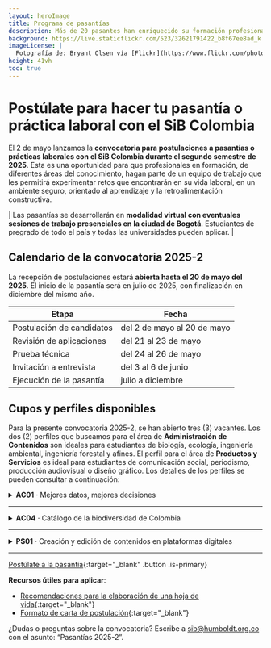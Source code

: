 ```yaml
---
layout: heroImage
title: Programa de pasantías
description: Más de 20 pasantes han enriquecido su formación profesional desde que abrió el programa en 2015.
background: https://live.staticflickr.com/523/32621791422_b8f67ee8ad_k.jpg
imageLicense: |
  Fotografía de: Bryant Olsen vía [Flickr](https://www.flickr.com/photos/bryanto/32621791422/){:target="_blank"}
height: 41vh
toc: true
---
```


# Postúlate para hacer tu pasantía o práctica laboral con el SiB Colombia

El 2 de mayo lanzamos la **convocatoria para postulaciones a pasantías o prácticas laborales con el SiB Colombia durante el segundo semestre de 2025**. Esta es una oportunidad para que profesionales en formación, de diferentes áreas del conocimiento, hagan parte de un equipo de trabajo que les permitirá experimentar retos que encontrarán en su vida laboral, en un ambiente seguro, orientado al aprendizaje y la retroalimentación constructiva.

| Las pasantías se desarrollarán en **modalidad virtual con eventuales sesiones de trabajo presenciales en la ciudad de Bogotá**. Estudiantes de pregrado de todo el país y todas las universidades pueden aplicar. |

## Calendario de la convocatoria 2025-2
La recepción de postulaciones estará **abierta hasta el 20 de mayo del 2025**. El inicio de la pasantía será en julio de 2025, con finalización en diciembre del mismo año.

| **Etapa** | **Fecha** |
|---|---|
| Postulación de candidatos | del 2 de mayo al 20 de mayo |
| Revisión de aplicaciones | del 21  al 23 de mayo |
| Prueba técnica | del 24 al 26 de mayo |
| Invitación a entrevista | del 3 al 6 de junio |
| Ejecución de la pasantía | julio a diciembre |

## Cupos y perfiles disponibles

Para la presente convocatoria 2025-2, se han abierto tres (3) vacantes. Los dos (2) perfiles que buscamos para el área de **Administración de Contenidos** son ideales para estudiantes de biología, ecología, ingeniería ambiental, ingeniería forestal y afines. El perfil para el área de **Productos y Servicios** es ideal para estudiantes de comunicación social, periodismo, producción audiovisual o diseño gráfico.
Los detalles de los perfiles se pueden consultar a continuación:

<details>
<summary><b>AC01</b> · Mejores datos, mejores decisiones</summary>
<article class="message">
<div class="message-body">
<p>Esta pasantía se enmarca en la <strong>Informática de la Biodiversidad</strong>. Este perfil apoyará el mejoramiento de <strong>la calidad de los datos sobre biodiversidad</strong> publicados por medio de los canales digitales del SiB Colombia. Esto se llevará a cabo trabajando en una serie de actualizaciones y ajustes que aumenten el potencial del uso de los datos, para facilitar su aprovechamiento en procesos de investigación, educación y toma de decisiones.</p>
<ul>
<li><strong>Carreras</strong>: biología, ecología y afines.</li>
<li><strong>Habilidades</strong>: uso de herramientas informáticas y de programación (Excel, R, Python, entre otros); conocimientos sobre genética, datos moleculares o metabarcoding; redacción.</li>
<li><strong>Idiomas</strong>: español, manejo básico o intermedio de inglés.</li>
</ul>
<p><strong>Actividades</strong>:</p>
<ul>
<li>Administrar e integrar datos e información sobre biodiversidad a través de diferentes herramientas de publicación en línea, para su difusión en <a href="https://www.biodiversidad.co" target="_blank">biodiversidad.co</a>.</li>
<li>Implementar herramientas informáticas para la validación, limpieza y mejora de la calidad de datos sobre biodiversidad.</li>
<li>Participar en los procesos de publicación y el acceso libre a datos e información sobre biodiversidad.</li>
<li>Apoyar la documentación de plantillas de estandarización de datos asociadas a la publicación de datos derivados de ADN y fototrampeo.</li>
</ul>
</div>
</article>
</details>

___

<details>
<summary><B>AC04</B> · Catálogo de la biodiversidad de Colombia</summary><br>
<article class="message">
<div class="message-body">
<p>Esta pasantía busca <strong>robustecer el <a href="https://catalogo.biodiversidad.co/" target="_blank">Catálogo de la Biodiversidad de Colombia</a></strong>, mediante la curación constante de contenidos y el enriquecimiento de información sobre nuevas especies.</p>
<p>El catálogo ofrece información detallada sobre las especies que habitan el país y es un recurso de consulta para estudiantes y profesores en colegios y universidades.</p>
<ul>
<li><strong>Carreras</strong>: biología, ecología, ingeniería forestal, y afines.</li>
<li><strong>Habilidades</strong>: buena redacción, comprensión lectora, recopilación bibliográfica, uso de gestores bibliográficos.</li>
<li><strong>Idiomas</strong>: español, manejo básico o intermedio de inglés.</li>
</ul>
<p><strong>Actividades</strong>:</p>
<ul>
<li>Administración de los contenidos del <a href="https://www.biodiversidad.co" target="_blank">catálogo de la biodiversidad de Colombia</a></li>
<li>Curaduría y mejora de las fichas existentes</li>
<li>Generación de nuevas fichas sobre temáticas o grupos con vacíos de información</li>
<li>Generación de nuevas fichas de interés y de autoría del pasante</li>
</ul>	
</div>
</article>
</details>

___

<details>
<summary><B>PS01</B> · Creación y edición de contenidos en plataformas digitales</summary><br>
<article class="message">
<div class="message-body">
<p>Esta pasantía apoya la publicación, acceso y uso de datos abiertos sobre biodiversidad mediante la <strong>elaboración de contenidos escritos o audiovisuales</strong> para la comunicación y amplificación de estas acciones. Así mismo, el diseño e implementación de estrategias que mejoren la divulgación de las actividades del SiB Colombia.</p>
<ul>
<li><strong>Carreras</strong>: periodismo, literatura, comunicación social, comunicación o producción audiovisual y afines.</li>
<li><strong>Habilidades</strong>: buena redacción, capacidad investigativa, creatividad, conocimiento sobre redes sociales y deseable manejo de la <em>suite</em> Adobe Creative Cloud.</li>
<li><strong>Idiomas:</strong> español, manejo básico o intermedio de inglés.</li>
</ul>
<p><strong>Actividades</strong>:</p>
<ul>
<li>Creación, edición y optimización de contenidos y piezas de divulgación</li>
<li>Gestión de redes sociales</li>
<li>Creación de material fotográfico y/o audiovisual</li>
</ul>	
</div>
</article>
</details>

___

[Postúlate a la pasantía](https://docs.google.com/forms/d/e/1FAIpQLSeR1667Dx0UxEb9S-ZoxOLLdJL3YTHTzlf6fDekrFY3JnO9RA/viewform?usp=sharing){:target="_blank"  .button .is-primary}

**Recursos útiles para aplicar**:

* [Recomendaciones para la elaboración de una hoja de vida](https://leo.uniandes.edu.co/index.php?option=com_content&view=article&id=101:hoja-de-vida&catid=76&Itemid=169){:target="_blank"}
* [Formato de carta de postulación](https://leo.uniandes.edu.co/index.php?option=com_content&view=article&id=133:guia-para-la-elaboracion-de-cartas-de-presentacion-o-cover-letters&catid=76&Itemid=169){:target="_blank"}

¿Dudas o preguntas sobre la convocatoria? Escribe a sib@humboldt.org.co con el asunto: “Pasantías 2025-2”.

